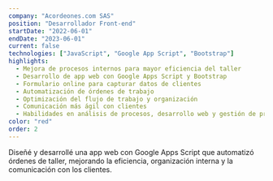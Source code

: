 ```yaml
---
company: "Acordeones.com SAS"
position: "Desarrollador Front-end"
startDate: "2022-06-01"
endDate: "2023-06-01"
current: false
technologies: ["JavaScript", "Google App Script", "Bootstrap"]
highlights:
  - Mejora de procesos internos para mayor eficiencia del taller
  - Desarrollo de app web con Google Apps Script y Bootstrap
  - Formulario online para capturar datos de clientes
  - Automatización de órdenes de trabajo
  - Optimización del flujo de trabajo y organización
  - Comunicación más ágil con clientes
  - Habilidades en análisis de procesos, desarrollo web y gestión de proyectos
color: "red"
order: 2
---
```


Diseñé y desarrollé una app web con Google Apps Script que automatizó órdenes de taller, mejorando la eficiencia, organización interna y la comunicación con los clientes.
